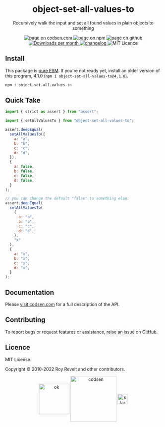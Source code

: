 <h1 align="center">object-set-all-values-to</h1>

<p align="center">Recursively walk the input and set all found values in plain objects to something</p>

<p align="center">
  <a href="https://codsen.com/os/object-set-all-values-to" rel="nofollow noreferrer noopener">
    <img src="https://img.shields.io/badge/-codsen-blue?style=flat-square" alt="page on codsen.com">
  </a>
  <a href="https://www.npmjs.com/package/object-set-all-values-to" rel="nofollow noreferrer noopener">
    <img src="https://img.shields.io/badge/-npm-blue?style=flat-square" alt="page on npm">
  </a>
  <a href="https://github.com/codsen/codsen/tree/main/packages/object-set-all-values-to" rel="nofollow noreferrer noopener">
    <img src="https://img.shields.io/badge/-github-blue?style=flat-square" alt="page on github">
  </a>
  <a href="https://npmcharts.com/compare/object-set-all-values-to?interval=30" rel="nofollow noreferrer noopener" target="_blank">
    <img src="https://img.shields.io/npm/dm/object-set-all-values-to.svg?style=flat-square" alt="Downloads per month">
  </a>
  <a href="https://codsen.com/os/object-set-all-values-to/changelog" rel="nofollow noreferrer noopener">
    <img src="https://img.shields.io/badge/changelog-here-brightgreen?style=flat-square" alt="changelog">
  </a>
  <img src="https://img.shields.io/badge/licence-MIT-brightgreen.svg?style=flat-square" alt="MIT Licence">
</p>

## Install

This package is [pure ESM](https://gist.github.com/sindresorhus/a39789f98801d908bbc7ff3ecc99d99c). If you're not ready yet, install an older version of this program, 4.1.0 (`npm i object-set-all-values-to@4.1.0`).

```bash
npm i object-set-all-values-to
```

## Quick Take

```js
import { strict as assert } from "assert";

import { setAllValuesTo } from "object-set-all-values-to";

assert.deepEqual(
  setAllValuesTo({
    a: "a",
    b: "b",
    c: "c",
    d: "d",
  }),
  {
    a: false,
    b: false,
    c: false,
    d: false,
  }
);

// you can change the default "false" to something else:
assert.deepEqual(
  setAllValuesTo(
    {
      a: "a",
      b: "b",
      c: "c",
      d: "d",
    },
    "x"
  ),
  {
    a: "x",
    b: "x",
    c: "x",
    d: "x",
  }
);
```

## Documentation

Please [visit codsen.com](https://codsen.com/os/object-set-all-values-to/) for a full description of the API.

## Contributing

To report bugs or request features or assistance, [raise an issue](https://github.com/codsen/codsen/issues/new/choose) on GitHub.

## Licence

MIT License.

Copyright © 2010-2022 Roy Revelt and other contributors.

<p align="center"><img src="https://codsen.com/images/png-codsen-ok.png" width="98" alt="ok" align="center"> <img src="https://codsen.com/images/png-codsen-1.png" width="148" alt="codsen" align="center"> <img src="https://codsen.com/images/png-codsen-star-small.png" width="32" alt="star" align="center"></p>
